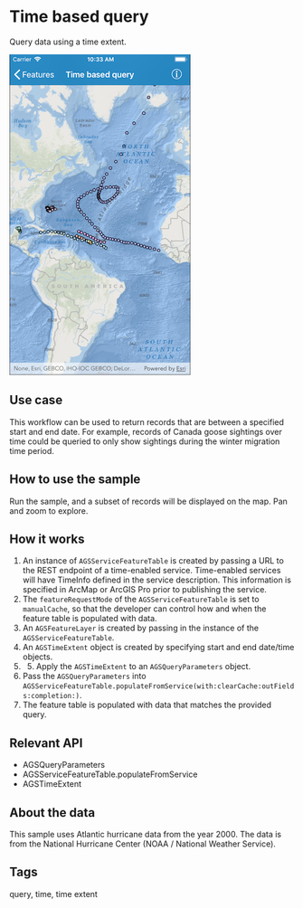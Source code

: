 # Time based query

Query data using a time extent. 

![Time based query sample](time-based-query.png)

## Use case

This workflow can be used to return records that are between a specified start and end date. For example, records of Canada goose sightings over time could be queried to only show sightings during the winter migration time period.

## How to use the sample

Run the sample, and a subset of records will be displayed on the map. Pan and zoom to explore.

## How it works

1. An instance of `AGSServiceFeatureTable` is created by passing a URL to the REST endpoint of a time-enabled service. Time-enabled services will have TimeInfo defined in the service description. This information is specified in ArcMap or ArcGIS Pro prior to publishing the service.
2. The `featureRequestMode` of the `AGSServiceFeatureTable` is set to `manualCache`, so that the developer can control how and when the feature table is populated with data.
3. An `AGSFeatureLayer` is created by passing in the instance of the `AGSServiceFeatureTable`.
4. An `AGSTimeExtent` object is created by specifying start and end date/time objects.
5. 5. Apply the `AGSTimeExtent` to an `AGSQueryParameters` object.
6. Pass the `AGSQueryParameters` into `AGSServiceFeatureTable.populateFromService(with:clearCache:outFields:completion:)`.
7. The feature table is populated with data that matches the provided query.

## Relevant API

* AGSQueryParameters
* AGSServiceFeatureTable.populateFromService
* AGSTimeExtent

## About the data

This sample uses Atlantic hurricane data from the year 2000. The data is from the National Hurricane Center (NOAA / National Weather Service).

## Tags

query, time, time extent
